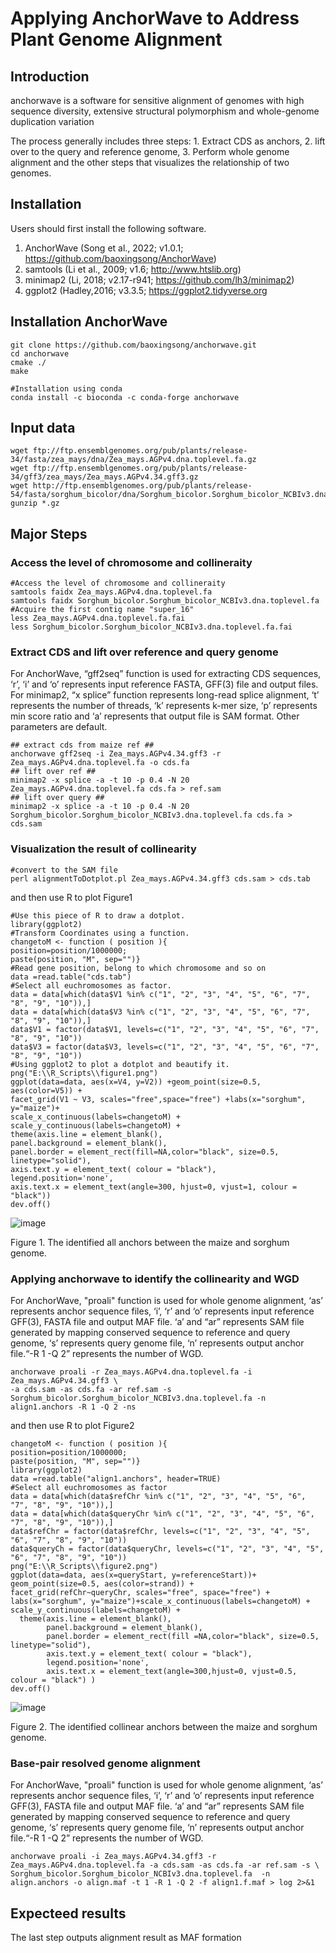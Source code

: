 # Applying AnchorWave to Address Plant Genome Alignment

## Introduction
anchorwave is a software for  sensitive alignment of genomes with high sequence diversity, extensive structural polymorphism and whole-genome duplication variation

The process generally includes three steps: 1.	 Extract CDS as anchors, 2. lift over to the query and reference genome, 3. Perform whole genome alignment and the other steps that visualizes the relationship of two genomes.

## Installation
Users should first install the following software.

1.	AnchorWave (Song et al., 2022; v1.0.1; https://github.com/baoxingsong/AnchorWave)
2.	samtools (Li et al., 2009; v1.6; http://www.htslib.org)
3.	minimap2 (Li, 2018; v2.17-r941; https://github.com/lh3/minimap2)
4.	ggplot2 (Hadley,2016; v3.3.5; https://ggplot2.tidyverse.org

## Installation AnchorWave
```
git clone https://github.com/baoxingsong/anchorwave.git
cd anchorwave
cmake ./
make
```
```
#Installation using conda
conda install -c bioconda -c conda-forge anchorwave
```

## Input data
```
wget ftp://ftp.ensemblgenomes.org/pub/plants/release-34/fasta/zea_mays/dna/Zea_mays.AGPv4.dna.toplevel.fa.gz
wget ftp://ftp.ensemblgenomes.org/pub/plants/release-34/gff3/zea_mays/Zea_mays.AGPv4.34.gff3.gz
wget http://ftp.ensemblgenomes.org/pub/plants/release-54/fasta/sorghum_bicolor/dna/Sorghum_bicolor.Sorghum_bicolor_NCBIv3.dna.toplevel.fa.gz
gunzip *.gz
```


## Major Steps

### Access the level of chromosome and collineraity

```
#Access the level of chromosome and collineraity
samtools faidx Zea_mays.AGPv4.dna.toplevel.fa
samtools faidx Sorghum_bicolor.Sorghum_bicolor_NCBIv3.dna.toplevel.fa
#Acquire the first contig name "super_16" 
less Zea_mays.AGPv4.dna.toplevel.fa.fai 
less Sorghum_bicolor.Sorghum_bicolor_NCBIv3.dna.toplevel.fa.fai 

```

### Extract CDS and lift over reference and query genome

For AnchorWave, “gff2seq” function is used for extracting CDS sequences, ‘r’, ‘i’ and ‘o’ represents input reference FASTA, GFF(3) file and output files. For minimap2, “x splice” function represents long-read splice alignment, ‘t’ represents the number of threads, ‘k’ represents k-mer size, ‘p’ represents min score ratio and ‘a’ represents that output file is SAM format. Other parameters are default. 

```
## extract cds from maize ref ##
anchorwave gff2seq -i Zea_mays.AGPv4.34.gff3 -r Zea_mays.AGPv4.dna.toplevel.fa -o cds.fa
## lift over ref ##
minimap2 -x splice -a -t 10 -p 0.4 -N 20 Zea_mays.AGPv4.dna.toplevel.fa cds.fa > ref.sam
## lift over query ##
minimap2 -x splice -a -t 10 -p 0.4 -N 20 Sorghum_bicolor.Sorghum_bicolor_NCBIv3.dna.toplevel.fa cds.fa > cds.sam
```


### Visualization the result of collinearity

```
#convert to the SAM file
perl alignmentToDotplot.pl Zea_mays.AGPv4.34.gff3 cds.sam > cds.tab
```
and then use R to plot Figure1
```
#Use this piece of R to draw a dotplot.
library(ggplot2)
#Transform Coordinates using a function.
changetoM <- function ( position ){
position=position/1000000;
paste(position, "M", sep="")}
#Read gene position, belong to which chromosome and so on
data =read.table("cds.tab")
#Select all euchromosomes as factor.
data = data[which(data$V1 %in% c("1", "2", "3", "4", "5", "6", "7", "8", "9", "10")),]
data = data[which(data$V3 %in% c("1", "2", "3", "4", "5", "6", "7", "8", "9", "10")),]
data$V1 = factor(data$V1, levels=c("1", "2", "3", "4", "5", "6", "7", "8", "9", "10"))
data$V3 = factor(data$V3, levels=c("1", "2", "3", "4", "5", "6", "7", "8", "9", "10"))
#Using ggplot2 to plot a dotplot and beautify it.
png("E:\\R_Scripts\\figure1.png")
ggplot(data=data, aes(x=V4, y=V2)) +geom_point(size=0.5, aes(color=V5)) +
facet_grid(V1 ~ V3, scales="free",space="free") +labs(x="sorghum", y="maize")+
scale_x_continuous(labels=changetoM) + scale_y_continuous(labels=changetoM) +
theme(axis.line = element_blank(),
panel.background = element_blank(),
panel.border = element_rect(fill=NA,color="black", size=0.5, linetype="solid"),
axis.text.y = element_text( colour = "black"),
legend.position='none',
axis.text.x = element_text(angle=300, hjust=0, vjust=1, colour = "black"))
dev.off()

```
![image](https://github.com/Bio-protocol/anchorwave_protocol/blob/master/graphs/figure1.png)

Figure 1. The identified all anchors between the maize and sorghum genome.

### Applying anchorwave to identify the collinearity and WGD

For 	AnchorWave, "proali" function is used for whole genome alignment, ‘as’ represents anchor sequence files, ‘i’, ‘r’ and ‘o’ represents input reference GFF(3), FASTA file and output MAF file. ‘a’ and “ar” represents SAM file generated by mapping conserved sequence to reference and query genome, ‘s’ represents query genome file, ‘n’ represents output anchor file.“-R 1 -Q 2” represents the number of WGD.

```
anchorwave proali -r Zea_mays.AGPv4.dna.toplevel.fa -i Zea_mays.AGPv4.34.gff3 \
-a cds.sam -as cds.fa -ar ref.sam -s Sorghum_bicolor.Sorghum_bicolor_NCBIv3.dna.toplevel.fa -n align1.anchors -R 1 -Q 2 -ns

```
and then use R to plot Figure2

```
changetoM <- function ( position ){
position=position/1000000;
paste(position, "M", sep="")}
library(ggplot2)
data =read.table("align1.anchors", header=TRUE)
#Select all euchromosomes as factor
data = data[which(data$refChr %in% c("1", "2", "3", "4", "5", "6", "7", "8", "9", "10")),]
data = data[which(data$queryChr %in% c("1", "2", "3", "4", "5", "6", "7", "8", "9", "10")),]
data$refChr = factor(data$refChr, levels=c("1", "2", "3", "4", "5", "6", "7", "8", "9", "10"))
data$queryCh = factor(data$queryChr, levels=c("1", "2", "3", "4", "5", "6", "7", "8", "9", "10"))
png("E:\\R_Scripts\\figure2.png")
ggplot(data=data, aes(x=queryStart, y=referenceStart))+
geom_point(size=0.5, aes(color=strand)) +
facet_grid(refChr~queryChr, scales="free", space="free") +
labs(x="sorghum", y="maize")+scale_x_continuous(labels=changetoM) +
scale_y_continuous(labels=changetoM) +
  theme(axis.line = element_blank(),
        panel.background = element_blank(),
        panel.border = element_rect(fill =NA,color="black", size=0.5, linetype="solid"),
        axis.text.y = element_text( colour = "black"),
        legend.position='none',
        axis.text.x = element_text(angle=300,hjust=0, vjust=0.5, colour = "black") )
dev.off()
```
![image](https://github.com/Bio-protocol/anchorwave_protocol/blob/master/graphs/figure2.png)

Figure 2. The identified collinear anchors between the maize and sorghum genome.
### Base-pair resolved genome alignment
For 	AnchorWave, "proali" function is used for whole genome alignment, ‘as’ represents anchor sequence files, ‘i’, ‘r’ and ‘o’ represents input reference GFF(3), FASTA file and output MAF file. ‘a’ and “ar” represents SAM file generated by mapping conserved sequence to reference and query genome, ‘s’ represents query genome file, ‘n’ represents output anchor file.“-R 1 -Q 2” represents the number of WGD.

```
anchorwave proali -i Zea_mays.AGPv4.34.gff3 -r Zea_mays.AGPv4.dna.toplevel.fa -a cds.sam -as cds.fa -ar ref.sam -s \
Sorghum_bicolor.Sorghum_bicolor_NCBIv3.dna.toplevel.fa  -n align.anchors -o align.maf -t 1 -R 1 -Q 2 -f align1.f.maf > log 2>&1
```
## Expecteed results

The last step outputs alignment result as MAF formation 

